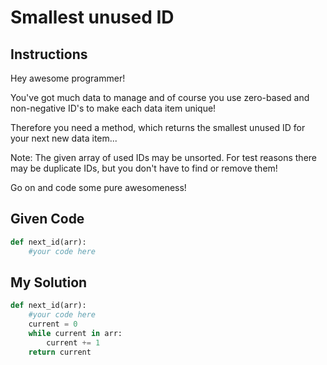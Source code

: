 # Smallest unused ID

## Instructions

Hey awesome programmer!

You've got much data to manage and of course you use zero-based and non-negative ID's to make each data item unique!

Therefore you need a method, which returns the smallest unused ID for your next new data item...

Note: The given array of used IDs may be unsorted. For test reasons there may be duplicate IDs, but you don't have to find or remove them!

Go on and code some pure awesomeness!

## Given Code
```python
def next_id(arr):
    #your code here
```

## My Solution
```python
def next_id(arr):
    #your code here
    current = 0
    while current in arr:
        current += 1
    return current
```
